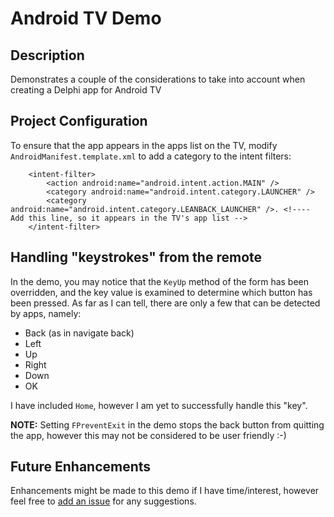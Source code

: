 # Android TV Demo

## Description

Demonstrates a couple of the considerations to take into account when creating a Delphi app for Android TV

## Project Configuration

To ensure that the app appears in the apps list on the TV, modify `AndroidManifest.template.xml` to add a category to the intent filters:

```
    <intent-filter>
        <action android:name="android.intent.action.MAIN" />
        <category android:name="android.intent.category.LAUNCHER" />
        <category android:name="android.intent.category.LEANBACK_LAUNCHER" />. <!---- Add this line, so it appears in the TV's app list -->
    </intent-filter>
```

## Handling "keystrokes" from the remote

In the demo, you may notice that the `KeyUp` method of the form has been overridden, and the key value is examined to determine which button has been pressed. As far as I can tell, there are only a few that can be detected by apps, namely:

* Back (as in navigate back)
* Left
* Up
* Right
* Down
* OK

I have included `Home`, however I am yet to successfully handle this "key".

**NOTE:** Setting `FPreventExit` in the demo stops the back button from quitting the app, however this may not be considered to be user friendly :-) 

## Future Enhancements

Enhancements might be made to this demo if I have time/interest, however feel free to [add an issue](https://github.com/DelphiWorlds/HowTo/issues) for any suggestions.
